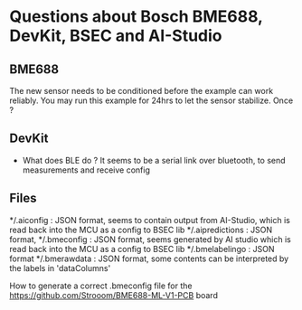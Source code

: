# Questions about Bosch BME688, DevKit, BSEC and AI-Studio #

## BME688 ##

The new sensor needs to be conditioned before the example can work reliably. You may run this example for 24hrs to let the sensor stabilize.
Once ? 




## DevKit ##
* What does BLE do ? It seems to be a serial link over bluetooth, to send measurements and receive config



## Files ##

*/.aiconfig : JSON format, seems to contain output from AI-Studio, which is read back into the MCU as a config to BSEC lib
*/.aipredictions : JSON format, 
*/.bmeconfig : JSON format, seems generated by AI studio which is read back into the MCU as a config to BSEC lib
*/.bmelabelingo : JSON format
*/.bmerawdata : JSON format, some contents can be interpreted by the labels in 'dataColumns'

How to generate a correct .bmeconfig file for the https://github.com/Strooom/BME688-ML-V1-PCB board